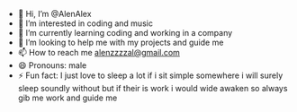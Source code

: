 - 👋 Hi, I’m @AlenAlex
- 👀 I’m interested in coding and music
- 🌱 I’m currently learning coding and working in a company
- 💞️ I’m looking to help me with my projects and guide me 
- 📫 How to reach me alenzzzzal@gmail.com
- 😄 Pronouns: male 
- ⚡ Fun fact: I just love to sleep a lot if i sit simple somewhere i will surely sleep soundly without but if their is work i would wide awaken so always gib me work and guide me 

<!---
Alenzzzzal/Alenzzzzal is a ✨ special ✨ repository because its `README.md` (this file) appears on your GitHub profile.
You can click the Preview link to take a look at your changes.
--->
